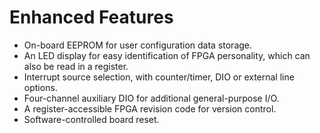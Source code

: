 # Enhanced Features

* On-board EEPROM for user configuration data storage. 
* An LED display for easy identification of FPGA personality, which can also be read in a register. 
* Interrupt source selection, with counter/timer, DIO or external line options. 
* Four-channel auxiliary DIO for additional general-purpose I/O. 
* A register-accessible FPGA revision code for version control.
* Software-controlled board reset.



